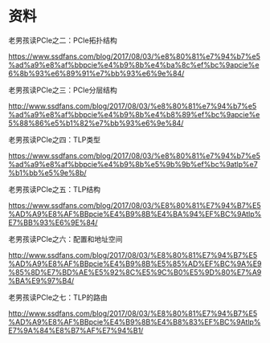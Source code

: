 # 资料

老男孩读PCIe之二：PCIe拓扑结构

https://www.ssdfans.com/blog/2017/08/03/%e8%80%81%e7%94%b7%e5%ad%a9%e8%af%bbpcie%e4%b9%8b%e4%ba%8c%ef%bc%9apcie%e6%8b%93%e6%89%91%e7%bb%93%e6%9e%84/

老男孩读PCIe之三：PCIe分层结构

http://www.ssdfans.com/blog/2017/08/03/%e8%80%81%e7%94%b7%e5%ad%a9%e8%af%bbpcie%e4%b9%8b%e4%b8%89%ef%bc%9apcie%e5%88%86%e5%b1%82%e7%bb%93%e6%9e%84/

老男孩读PCIe之四：TLP类型

https://www.ssdfans.com/blog/2017/08/03/%e8%80%81%e7%94%b7%e5%ad%a9%e8%af%bbpcie%e4%b9%8b%e5%9b%9b%ef%bc%9atlp%e7%b1%bb%e5%9e%8b/

老男孩读PCIe之五：TLP结构

https://www.ssdfans.com/blog/2017/08/03/%E8%80%81%E7%94%B7%E5%AD%A9%E8%AF%BBpcie%E4%B9%8B%E4%BA%94%EF%BC%9Atlp%E7%BB%93%E6%9E%84/

老男孩读PCIe之六：配置和地址空间

http://www.ssdfans.com/blog/2017/08/03/%E8%80%81%E7%94%B7%E5%AD%A9%E8%AF%BBpcie%E4%B9%8B%E5%85%AD%EF%BC%9A%E9%85%8D%E7%BD%AE%E5%92%8C%E5%9C%B0%E5%9D%80%E7%A9%BA%E9%97%B4/

老男孩读PCIe之七：TLP的路由

http://www.ssdfans.com/blog/2017/08/03/%E8%80%81%E7%94%B7%E5%AD%A9%E8%AF%BBpcie%E4%B9%8B%E4%B8%83%EF%BC%9Atlp%E7%9A%84%E8%B7%AF%E7%94%B1/